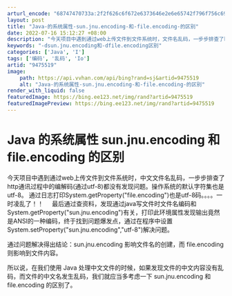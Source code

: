 ```yaml
---
arturl_encode: "68747470733a:2f2f626c6f672e6373646e2e6e65742f796f756c696e675f6c:682f61727469636c652f64657461696c732f39343735353139"
layout: post
title: "Java-的系统属性-sun.jnu.encoding-和-file.encoding-的区别"
date: 2022-07-16 15:12:27 +08:00
description: "今天项目中遇到通过web上传文件到文件系统时，文件名乱码，一步步排查了http通讯过程中的编解码(通"
keywords: "-dsun.jnu.encoding和-dfile.encoding区别"
categories: ['Java', 'I']
tags: ['编码', '乱码', 'Io']
artid: "9475519"
image:
    path: https://api.vvhan.com/api/bing?rand=sj&artid=9475519
    alt: "Java-的系统属性-sun.jnu.encoding-和-file.encoding-的区别"
render_with_liquid: false
featuredImage: https://bing.ee123.net/img/rand?artid=9475519
featuredImagePreview: https://bing.ee123.net/img/rand?artid=9475519
---
```


# Java 的系统属性 sun.jnu.encoding 和 file.encoding 的区别

今天项目中遇到通过web上传文件到文件系统时，中文文件名乱码，一步步排查了http通讯过程中的编解码(通过utf-8)都没有发现问题。操作系统的默认字符集也是utf-8。 通过日志打印System.getProperty("file.encoding")也是utf-8码。。。。一时凌乱了！！     最后通过查资料，发现通过java写文件时文件名编码和System.getProperty("sun.jnu.encoding")有关，打印此环境属性发现输出竟然是ANSI的一种编码，终于找到问题爆发点，通过在程序中设置System.setProperty("sun.jnu.encoding","utf-8")解决问题。
  
  
  
通过问题解决得出结论：sun.jnu.encoding 影响文件名的创建，而 file.encoding 则影响到文件内容。
  
  
  
所以说，在我们使用 Java 处理中文文件的时候，如果发现文件的中文内容没有乱码，而文件的中文名发生乱码，我们就应当多考虑一下 sun.jnu.encoding 和 file.encoding 的区别了。